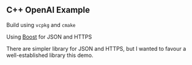 ## C++ OpenAI Example

Build using `vcpkg` and `cmake`

Using [Boost](https://www.boost.org) for JSON and HTTPS

There are simpler library for JSON and HTTPS, but I wanted to favour a well-established library this demo.
